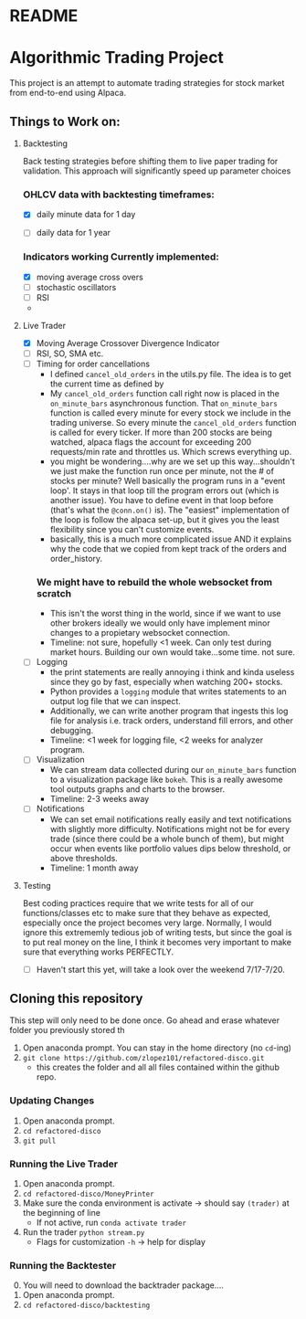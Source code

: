 # README

# Algorithmic Trading Project

This project is an attempt to automate trading strategies for stock market from end-to-end using Alpaca.

## Things to Work on:

1. Backtesting

    Back testing strategies before shifting them to live paper trading for validation. This approach will significantly speed up parameter choices

    ### OHLCV data with backtesting timeframes:
    - [x] daily minute data for 1 day 
    - [ ] daily data for 1 year
    

    ### Indicators working Currently implemented:
    - [x]  moving average cross overs
    - [ ]  stochastic oscillators
    - [ ]  RSI
    - 
2. Live Trader
    - [x]  Moving Average Crossover Divergence Indicator
    - [ ]  RSI, SO, SMA etc.
    - [ ]  Timing for order cancellations
        * I defined `cancel_old_orders` in the utils.py file. The idea is to get the current time as defined by 
        * My `cancel_old_orders` function call right now is placed in the `on_minute_bars` asynchronous function. That `on_minute_bars` function is called every minute for every stock we include in the trading universe. So every minute the `cancel_old_orders` function is called for every ticker. If more than 200 stocks are being watched, alpaca flags the account for exceeding 200 requests/min rate and throttles us. Which screws everything up. 
        * you might be wondering....why are we set up this way...shouldn't we just make the function run once per minute, not the # of stocks per minute? Well basically the program runs in a "event loop'. It stays in that loop till the program errors out (which is another issue). You have to define event in that loop before (that's what the `@conn.on()` is). The "easiest" implementation of the loop is follow the alpaca set-up, but it gives you the least flexibility since you can't customize events.
        * basically, this is a much more complicated issue AND it explains why the code that we copied from kept track of the orders and order_history.
        ### We might have to rebuild the whole websocket from scratch
        * This isn't the worst thing in the world, since if we want to use other brokers ideally we would only have implement minor changes to a propietary websocket connection. 
        * Timeline: not sure, hopefully <1 week. Can only test during market hours. Building our own would take...some time. not sure.
    - [ ]  Logging
        * the print statements are really annoying i think and kinda useless since they go by fast, especially when watching 200+ stocks. 
        * Python provides a `logging` module that writes statements to an output log file that we can inspect. 
        * Additionally, we can write another program that ingests this log file for analysis i.e. track orders, understand fill errors, and other debugging.
        * Timeline: <1 week for logging file, <2 weeks for analyzer program.
    - [ ]  Visualization
        * We can stream data collected during our `on_minute_bars` function to a visualization package like `bokeh`. This is a really awesome tool outputs graphs and charts to the browser. 
        * Timeline: 2-3 weeks away
    - [ ] Notifications
        * We can set email notifications really easily and text notifications with slightly more difficulty. Notifications might not be for every trade (since there could be a whole bunch of them), but might occur when events like portfolio values dips below threshold, or above thresholds. 
        * Timeline: 1 month away
3. Testing

    Best coding practices require that we write tests for all of our functions/classes etc to make sure that they behave as expected, especially once the project becomes very large. Normally, I would ignore this extrememly tedious job of writing tests, but since the goal is to put real money on the line, I think it becomes very important to make sure that everything works PERFECTLY. 
    - [ ]  Haven't start this yet, will take a look over the weekend 7/17-7/20.

## Cloning this repository
This step will only need to be done once. Go ahead and erase whatever folder you previously stored th
1. Open anaconda prompt. You can stay in the home directory (no `cd`-ing)
2. `git clone https://github.com/zlopez101/refactored-disco.git`
    * this creates the folder and all all files contained within the github repo.

### Updating Changes

1. Open anaconda prompt.
2. `cd refactored-disco`
3. `git pull`

### Running the Live Trader

1. Open anaconda prompt.
2. `cd refactored-disco/MoneyPrinter`
4. Make sure the conda environment is activate → should say `(trader)` at the beginning of line
    - If not active, run `conda activate trader`
5. Run the trader `python stream.py` 
    - Flags for customization `-h` → help for display

### Running the Backtester
0. You will need to download the backtrader package....
1. Open anaconda prompt.
2. `cd refactored-disco/backtesting`
